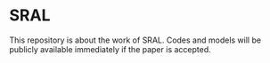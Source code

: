 # SRAL
This repository is about the work of SRAL. Codes and models will be publicly available immediately if the paper is accepted.
